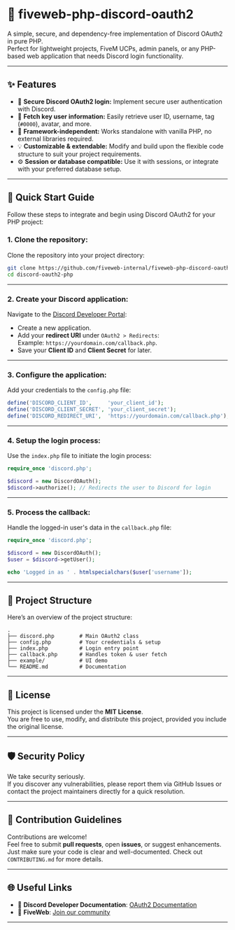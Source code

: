 # 🎯 fiveweb-php-discord-oauth2

A simple, secure, and dependency-free implementation of Discord OAuth2 in pure PHP.  
Perfect for lightweight projects, FiveM UCPs, admin panels, or any PHP-based web application that needs Discord login functionality.

---

## ✨ Features

- 🔐 **Secure Discord OAuth2 login:** Implement secure user authentication with Discord.  
- 🔎 **Fetch key user information:** Easily retrieve user ID, username, tag (`#0000`), avatar, and more.  
- 🧩 **Framework-independent:** Works standalone with vanilla PHP, no external libraries required.  
- 💡 **Customizable & extendable:** Modify and build upon the flexible code structure to suit your project requirements.  
- ⚙️ **Session or database compatible:** Use it with sessions, or integrate with your preferred database setup.  

---

## 🚀 Quick Start Guide

Follow these steps to integrate and begin using Discord OAuth2 for your PHP project:

### 1. **Clone the repository:**
Clone the repository into your project directory:
```bash
git clone https://github.com/fiveweb-internal/fiveweb-php-discord-oauth.git
cd discord-oauth2-php
```

---

### 2. **Create your Discord application:**
Navigate to the [Discord Developer Portal](https://discord.com/developers/applications):

- Create a new application.
- Add your **redirect URI** under `OAuth2 > Redirects`:  
  Example: `https://yourdomain.com/callback.php`.
- Save your **Client ID** and **Client Secret** for later.

---

### 3. **Configure the application:**
Add your credentials to the `config.php` file:
```php
define('DISCORD_CLIENT_ID',     'your_client_id');
define('DISCORD_CLIENT_SECRET', 'your_client_secret');
define('DISCORD_REDIRECT_URI',  'https://yourdomain.com/callback.php');
```

---

### 4. **Setup the login process:**
Use the `index.php` file to initiate the login process:
```php
require_once 'discord.php';

$discord = new DiscordOAuth();
$discord->authorize(); // Redirects the user to Discord for login
```

---

### 5. **Process the callback:**
Handle the logged-in user's data in the `callback.php` file:
```php
require_once 'discord.php';

$discord = new DiscordOAuth();
$user = $discord->getUser();

echo 'Logged in as ' . htmlspecialchars($user['username']);
```

---

## 📁 Project Structure

Here’s an overview of the project structure:
```
.
├── discord.php        # Main OAuth2 class
├── config.php         # Your credentials & setup
├── index.php          # Login entry point
├── callback.php       # Handles token & user fetch
├── example/           # UI demo
└── README.md          # Documentation
```
---

## 📜 License

This project is licensed under the **MIT License**.  
You are free to use, modify, and distribute this project, provided you include the original license.

---

## 🛡️ Security Policy

We take security seriously.  
If you discover any vulnerabilities, please report them via GitHub Issues or contact the project maintainers directly for a quick resolution.

---

## 🤝 Contribution Guidelines

Contributions are welcome!  
Feel free to submit **pull requests**, open **issues**, or suggest enhancements. Just make sure your code is clear and well-documented. Check out `CONTRIBUTING.md` for more details.

---

## 🌐 Useful Links

- 📖 **Discord Developer Documentation**: [OAuth2 Documentation](https://discord.com/developers/docs/topics/oauth2)
- 🔗 **FiveWeb**: [Join our community](https://dc.fiveweb.net)

---
